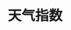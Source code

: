 ---
title: 天气指数
tag: [guide, ios, indices, overview]
layout: guide-overview
description: 天气生活指数API包括洗车指数、穿衣指数、感冒指数、过敏指数、紫外线指数、钓鱼指数等数据。天气指数支持中国3000+个市县区和海外15万个城市天气预报。
permalink: /docs/ios-sdk/indices/
ref: 0-sdk-ios-indices
---